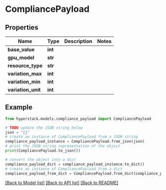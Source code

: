 # CompliancePayload


## Properties

Name | Type | Description | Notes
------------ | ------------- | ------------- | -------------
**base_value** | **int** |  | 
**gpu_model** | **str** |  | 
**resource_type** | **str** |  | 
**variation_max** | **int** |  | 
**variation_min** | **int** |  | 
**variation_unit** | **int** |  | 

## Example

```python
from hyperstack.models.compliance_payload import CompliancePayload

# TODO update the JSON string below
json = "{}"
# create an instance of CompliancePayload from a JSON string
compliance_payload_instance = CompliancePayload.from_json(json)
# print the JSON string representation of the object
print(CompliancePayload.to_json())

# convert the object into a dict
compliance_payload_dict = compliance_payload_instance.to_dict()
# create an instance of CompliancePayload from a dict
compliance_payload_from_dict = CompliancePayload.from_dict(compliance_payload_dict)
```
[[Back to Model list]](../README.md#documentation-for-models) [[Back to API list]](../README.md#documentation-for-api-endpoints) [[Back to README]](../README.md)


